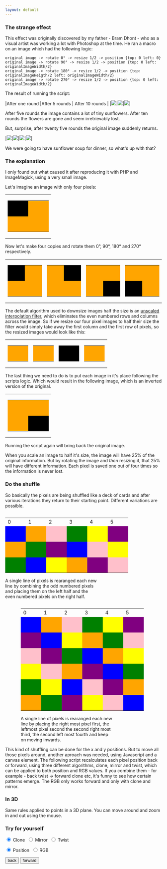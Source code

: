 ```yaml
---
layout: default
---
```


### [](#header-3) The strange effect

This effect was originally discovered by my father - Bram Dhont - who as a visual artist was working a lot with Photoshop at the time. He ran a macro on an image which had the following logic:


```
original image -> rotate 0° -> resize 1/2 -> position {top: 0 left: 0}    
original image -> rotate 90° -> resize 1/2 -> position {top: 0 left: originalImageWidth/2}    
original image -> rotate 180° -> resize 1/2 -> position {top: originalImageHeigth/2 left: originalImageWidth/2}    
original image -> rotate 270° -> resize 1/2 -> position {top: 0 left: originalImageWidth/2}   
```

The result of running the script:

|After one round              |After 5 rounds                 | After 10 rounds               |
|![](/images/twistExample.png)|![](/images/twistExample_2.png)|![](/images/twistExample_3.png)|

After five rounds the image contains a lot of tiny sunflowers. After ten rounds the flowers are gone and seem irretrievably lost.  

But, surprise, after twenty five rounds the original image suddenly returns.

|![](/images/twistExample_4.png)|![](/images/twistExample_5.png)|![](/images/twistExample_6.png)|![](/images/twistExample_7.png)|

We were going to have sunflower soup for dinner, so what's up with that?

### [](#header-3) The explanation

I only found out what caused it after reproducing it with PHP and ImageMagick, using a very small image. 

Let's imagine an image with only four pixels:
<table>
<tr>
<td>
<table style="border:1px;width;100px;height;100px;">
<tr>
<td style="background-color:black;width:50px;height:50px;">
</td>
<td style="background-color:orange;width:50px;height:50px;" >
</td>
</tr>
<tr>
<td style="background-color:orange;width:50px;height:50px;">
</td>
<td style="background-color:orange;width:50px;height:50px;">
</td>
</tr>
</table>
</td>
</tr>
</table>

Now let's make four copies and rotate them 0°, 90°, 180° and 270° respectively.

<table>
<tr>
<td>
<table style="border:1px;width;100px;height;100px;">
<tr>
<td style="background-color:black;width:50px;height:50px;">
</td>
<td style="background-color:orange;width:50px;height:50px;" >
</td>
</tr>
<tr>
<td style="background-color:orange;width:50px;height:50px;">
</td>
<td style="background-color:orange;width:50px;height:50px;">
</td>
</tr>
</table>

</td>
<td>
<table style="border:1px;width;100px;height;100px;">
<tr>
<td style="background-color:orange;width:50px;height:50px;">
</td>
<td style="background-color:black;width:50px;height:50px;" >
</td>
</tr>
<tr>
<td style="background-color:orange;width:50px;height:50px;">
</td>
<td style="background-color:orange;width:50px;height:50px;">
</td>
</tr>
</table>

</td>
<td>
<table style="border:1px;width;100px;height;100px;">
<tr>
<td style="background-color:orange;width:50px;height:50px;">
</td>
<td style="background-color:orange;width:50px;height:50px;" >
</td>
</tr>
<tr>
<td style="background-color:orange;width:50px;height:50px;">
</td>
<td style="background-color:black;width:50px;height:50px;">
</td>
</tr>
</table>

</td>
<td>
<table style="border:1px;width;100px;height;100px;">
<tr>
<td style="background-color:orange;width:50px;height:50px;">
</td>
<td style="background-color:orange;width:50px;height:50px;" >
</td>
</tr>
<tr>
<td style="background-color:black;width:50px;height:50px;">
</td>
<td style="background-color:orange;width:50px;height:50px;">
</td>
</tr>
</table>
</td>
</tr>
</table>

The default algorithm used to downsize images half the size is an [unscaled interpolation filter](http://www.imagemagick.org/Usage/filter/#point), which eliminates the even numbered rows and columns across the image. So if we resize our four pixel images to half their size the filter would simply take away the first column and the first row of pixels, so the resized images would look like this:

<table>
<tr>
<td>
<table style="border:1px;width;100px;height;100px;">
<tr>
<td style="background-color:orange;width:50px;height:50px;">
</td>
</tr>
</table>

</td>
<td>
<table style="border:1px;width;100px;height;100px;">
<tr>
<td style="background-color:orange;width:50px;height:50px;">
</td>
</tr>
</table>

</td>
<td>
<table style="border:1px;width;100px;height;100px;">
<tr>
<td style="background-color:black;width:50px;height:50px;">
</td>
</tr>
</table>

</td>
<td>
<table style="border:1px;width;100px;height;100px;">
<tr>
<td style="background-color:orange;width:50px;height:50px;">
</td>
</tr>
</table>
</td>
</tr>
</table>

The last thing we need to do is to put each image in it's place following the scripts logic. Which would result in the following image, which is an inverted version of the original.

<table>
<tr>
<td>
<table style="border:1px;width;100px;height;100px;">
<tr>
<td style="background-color:orange;width:50px;height:50px;">
</td>
<td style="background-color:orange;width:50px;height:50px;" >
</td>
</tr>
<tr>
<td style="background-color:orange;width:50px;height:50px;">
</td>
<td style="background-color:black;width:50px;height:50px;">
</td>
</tr>
</table>
</td>
</tr>
</table>

Running the script again will bring back the original image.

When you scale an image to half it's size, the image will have 25% of the original information. But by rotating the image and _then_ resizing it, that 25% will have different information. Each pixel is saved one out of four times so the information is never lost.

### [](#header-3) Do the shuffle

So basically the pixels are being shuffled like a deck of cards and after various iterations they return to their starting point. Different variations are possible.


<div style="float:left;width:100%;">
<div style="float:left;">
<table style="border:1px;width;100px;height;100px;">
<tr>
<td>0
</td>
<td>1
</td>
<td>2
</td>
<td>3
</td>
<td>4
</td>
<td>5
</td>
</tr>
<tr>
<td style="background-color:blue;width:50px;height:50px;">
</td>
<td style="background-color:orange;width:50px;height:50px;" >
</td>
<td style="background-color:pink;width:50px;height:50px;" >
</td>
<td style="background-color:green;width:50px;height:50px;" >
</td>
<td style="background-color:yellow;width:50px;height:50px;" >
</td>
<td style="background-color:purple;width:50px;height:50px;" >
</td>
</tr>
<tr>
<td style="background-color:orange;width:50px;height:50px;">
</td>
<td style="background-color:green;width:50px;height:50px;" >
</td>
<td style="background-color:purple;width:50px;height:50px;" >
</td>
<td style="background-color:blue;width:50px;height:50px;" >
</td>
<td style="background-color:pink;width:50px;height:50px;" >
</td>
<td style="background-color:yellow;width:50px;height:50px;" >
</td>
</tr>
<tr>
<td style="background-color:green;width:50px;height:50px;">
</td>
<td style="background-color:blue;width:50px;height:50px;" >
</td>
<td style="background-color:yellow;width:50px;height:50px;" >
</td>
<td style="background-color:orange;width:50px;height:50px;" >
</td>
<td style="background-color:purple;width:50px;height:50px;" >
</td>
<td style="background-color:pink;width:50px;height:50px;" >
</td>
</tr>
</table>
<p style="width:300px;font-size:14px;">A single line of pixels is rearanged each new line by combining the odd numbered pixels and placing them on the left half and the even numbered pixels on the right half.
</p>
</div>

<div style="float:left; margin-left:50px;">
<table style="border:1px;width;100px;height;100px;">
<tr>
<td>0
</td>
<td>1
</td>
<td>2
</td>
<td>3
</td>
<td>4
</td>
<td>5
</td>
</tr>
<tr>
<td style="background-color:blue;width:50px;height:50px;">
</td>
<td style="background-color:orange;width:50px;height:50px;" >
</td>
<td style="background-color:pink;width:50px;height:50px;" >
</td>
<td style="background-color:green;width:50px;height:50px;" >
</td>
<td style="background-color:yellow;width:50px;height:50px;" >
</td>
<td style="background-color:purple;width:50px;height:50px;" >
</td>
</tr>
<tr>
<td style="background-color:purple;width:50px;height:50px;">
</td>
<td style="background-color:blue;width:50px;height:50px;" >
</td>
<td style="background-color:yellow;width:50px;height:50px;" >
</td>
<td style="background-color:orange;width:50px;height:50px;" >
</td>
<td style="background-color:green;width:50px;height:50px;" >
</td>
<td style="background-color:pink;width:50px;height:50px;" >
</td>
</tr>
<tr>
<td style="background-color:pink;width:50px;height:50px;">
</td>
<td style="background-color:purple;width:50px;height:50px;" >
</td>
<td style="background-color:green;width:50px;height:50px;" >
</td>
<td style="background-color:blue;width:50px;height:50px;" >
</td>
<td style="background-color:orange;width:50px;height:50px;" >
</td>
<td style="background-color:yellow;width:50px;height:50px;" >
</td>
</tr>
<tr>
<td style="background-color:yellow;width:50px;height:50px;">
</td>
<td style="background-color:pink;width:50px;height:50px;" >
</td>
<td style="background-color:orange;width:50px;height:50px;" >
</td>
<td style="background-color:purple;width:50px;height:50px;" >
</td>
<td style="background-color:blue;width:50px;height:50px;" >
</td>
<td style="background-color:green;width:50px;height:50px;" >
</td>
</tr>
<tr>
<td style="background-color:green;width:50px;height:50px;">
</td>
<td style="background-color:yellow;width:50px;height:50px;" >
</td>
<td style="background-color:blue;width:50px;height:50px;" >
</td>
<td style="background-color:pink;width:50px;height:50px;" >
</td>
<td style="background-color:purple;width:50px;height:50px;" >
</td>
<td style="background-color:orange;width:50px;height:50px;" >
</td>
</tr>
<tr>
<td style="background-color:orange;width:50px;height:50px;">
</td>
<td style="background-color:green;width:50px;height:50px;" >
</td>
<td style="background-color:purple;width:50px;height:50px;" >
</td>
<td style="background-color:yellow;width:50px;height:50px;" >
</td>
<td style="background-color:pink;width:50px;height:50px;" >
</td>
<td style="background-color:blue;width:50px;height:50px;" >
</td>
</tr>
</table>
<p style="width:300px;font-size:14px;">A single line of pixels is rearanged each new line by placing the right most pixel first, the leftmost pixel second the second right most third, the second left most fourth and keep on moving inwards.
</p>
</div>
</div>
<br>

---

This kind of shuffling can be done for the x and y positions. But to move all those pixels around, another aproach was needed, using Javascript and a canvas element. The following script recalculates each pixel position back or forward, using three different algorithms, clone, mirror and twist, which can be applied to both position and RGB values. If you combine them - for example - back twist -> forward clone etc, it's funny to see how certain patterns emerge. The RGB only works forward and only with clone and mirror.

### [](#header-3)In 3D

Same rules applied to points in a 3D plane. You can move around and zoom in and out using the mouse.
<div id="canvas_holder">
</div>


### [](#header-3)Try for yourself

<p class="flavor">
    <input type="radio" id="clone" name="flav" checked>
    <label for="clone">Clone&nbsp;</label>
    <input type="radio" id="mirror" name="flav">
    <label for="mirror">Mirror&nbsp;</label>
    <input type="radio" id="twist" name="flav">
  <label for="twist">Twist&nbsp;</label>
<p class="type">
    <input type="radio" id="position" name="typ" checked>
    <label for="position">Position&nbsp;</label>
    <input type="radio" id="rgb" name="typ">
    <label for="rgb">RGB&nbsp;</label>
 </p>
   <p class="moveButtons">

   <button class="back">back</button>
   <button class="next">forward</button>
   </p>
   <canvas id="screen" width="300" height="300"></canvas>
